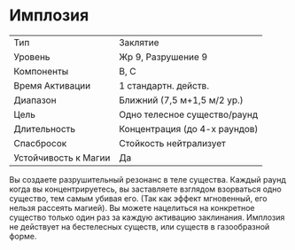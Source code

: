 
# Имплозия

| | |
|---|---|
|Тип|Заклятие|
|Уровень| Жр 9, Разрушение 9|
|Компоненты| В, С|
|Время Активации| 1 стандартн. действ.|
|Диапазон| Ближний (7,5 м+1,5 м/2 ур.)|
|Цель| Одно телесное существо/раунд|
|Длительность| Концентрация (до 4-х раундов)|
|Спасбросок| Стойкость нейтрализует|
|Устойчивость к Магии| Да|

Вы создаете разрушительный резонанс
в теле существа. Каждый раунд когда
вы концентрируетесь, вы заставляете
взглядом взорваться одно существо,
тем самым убивая его. (Так как эффект
мгновенный, его нельзя рассеять магией).
Вы можете нацелиться на конкретное
существо только один раз за каждую активацию заклинания.
Имплозия не действует на бестелесных существ, или существ в газообразной форме.
